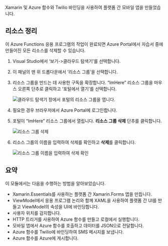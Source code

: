 Xamarin 및 Azure 함수와 Twilio 바인딩을 사용하여 플랫폼 간 모바일 앱을 만들었습니다.

## <a name="clean-up-resources"></a>리소스 정리

이 Azure Functions 응용 프로그램의 작업이 완료되면 Azure Portal에서 자습서 중에 만들어진 모든 리소스를 삭제할 수 있습니다.

1. Visual Studio에서 ‘보기->클라우드 탐색기’를 선택합니다.

1. 이 패널의 맨 위 드롭다운에서 ‘리소스 그룹’을 선택합니다.

1. 리소스 그룹을 만드는 데 사용한 구독을 확장합니다. “ImHere” 리소스 그룹을 마우스 오른쪽 단추로 클릭하고 ‘포털에서 열기’를 선택합니다.

    ![클라우드 탐색기 창에서 포털의 리소스 그룹을 엽니다.](../media-drafts/9-open-resource-group-in-portal.png)

1. 필요한 경우 브라우저에서 Azure Portal에 로그인합니다.

1. 포털이 “ImHere” 리소스 그룹에서 열립니다. **리소스 그룹 삭제** 단추를 클릭합니다.

    ![리소스 그룹 삭제](../media-drafts/9-delete-resource-group.png)

1. 리소스 그룹의 이름을 입력하여 삭제를 확인하고 **삭제**를 클릭합니다.

    ![리소스 그룹 이름을 입력하여 삭제 확인](../media-drafts/9-confirm-delete-resource-group.png)

## <a name="summary"></a>요약

이 모듈에서는 다음을 수행하는 방법을 알아보았습니다.
- Xamarin.Essentials를 사용하는 플랫폼 간 Xamarin.Forms 앱을 만듭니다.
- ViewModel에서 응용 프로그램 논리와 함께 XAML을 사용하여 플랫폼 간 UI를 만들고 ViewModel의 속성을 UI에 바인딩합니다.
- 사용자 위치를 감지합니다.
- HTTP 트리거를 사용하여 Azure 함수를 만들고 로컬에서 실행합니다.
- 모바일 앱에서 Azure 함수를 호출하고 데이터를 JSON으로 전달합니다.
- Azure 함수를 Twilio에 바인딩하여 SMS 메시지를 보냅니다.
- Azure 함수를 Azure에 게시합니다.